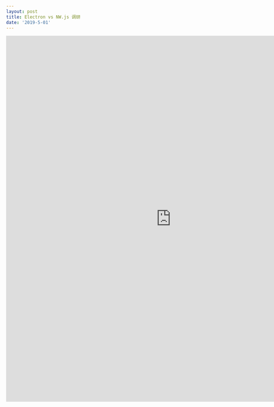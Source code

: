 ```yaml
---
layout: post
title: Electron vs NW.js 调研
date: '2019-5-01'
---
```



<iframe src="https://www.xmind.net/embed/8HBx" width="900px" height="1000px" frameborder="0" scrolling="no" allowfullscreen></iframe>


